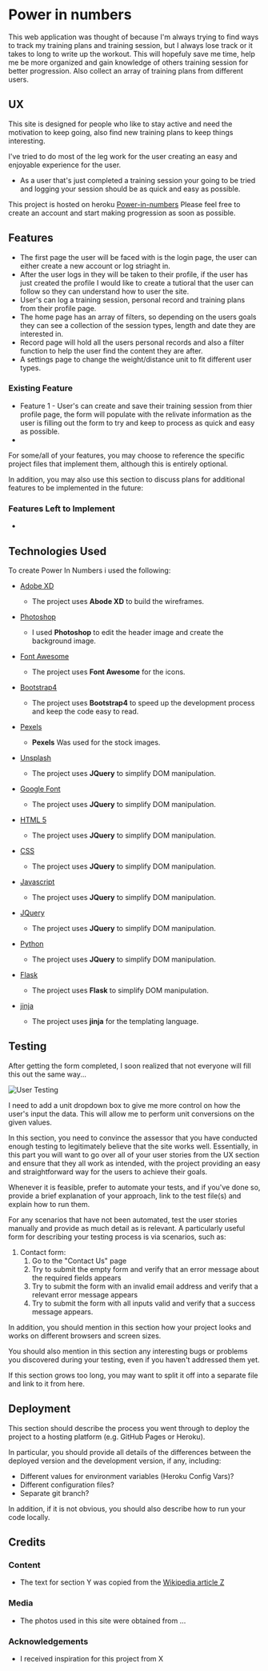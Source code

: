 # Power in numbers

This web application was thought of because I'm always trying to find ways to track my training plans and training session, but I always lose track or it takes to long to write up the workout. This will hopefuly save me time, help me be more organized and gain knowledge of others training session for better progression. Also collect an array of training plans from different users.
 
## UX
 
This site is designed for people who like to stay active and need the motivation to keep going, also find new training plans to keep things interesting.

I've tried to do most of the leg work for the user creating an easy and enjoyable experience for the user.
- As a user that's just completed a training session your going to be tried and logging your session should be as quick and easy as possible.

This project is hosted on heroku [Power-in-numbers](https://power-in-numbers.herokuapp.com/login) Please feel free to create an account and start making progression as soon as possible.

## Features

- The first page the user will be faced with is the login page, the user can either create a new account or log striaght in.
- After the user logs in they will be taken to their profile, if the user has just created the profile I would like to create a tutioral that the user can follow so they can understand how to user the site.
- User's can log a training session, personal record and training plans from their profile page.
- The home page has an array of filters, so depending on the users goals they can see a collection of the session types, length and date they are interested in.
- Record page will hold all the users personal records and also a filter function to help the user find the content they are after.
- A settings page to change the weight/distance unit to fit different user types. 
 
### Existing Feature
- Feature 1 - User's can create and save their training session from thier profile page, the form will populate with the relivate information as the user is filling out the form to try and keep to process as quick and easy as possible.
- 

For some/all of your features, you may choose to reference the specific project files that implement them, although this is entirely optional.

In addition, you may also use this section to discuss plans for additional features to be implemented in the future:

### Features Left to Implement
- 

## Technologies Used

To create Power In Numbers i used the following:

- [Adobe XD](https://jquery.com)
    - The project uses **Abode XD** to build the wireframes.

- [Photoshop](https://jquery.com)
    - I used **Photoshop** to edit the header image and create the background image.

- [Font Awesome](https://jquery.com)
    - The project uses **Font Awesome** for the icons.

- [Bootstrap4](https://jquery.com)
    - The project uses **Bootstrap4** to speed up the development process and keep the code easy to read.

- [Pexels](https://jquery.com)
    - **Pexels** Was used for the stock images.

- [Unsplash](https://jquery.com)
    - The project uses **JQuery** to simplify DOM manipulation.

- [Google Font](https://jquery.com)
    - The project uses **JQuery** to simplify DOM manipulation.

- [HTML 5](https://jquery.com)
    - The project uses **JQuery** to simplify DOM manipulation.

- [CSS](https://jquery.com)
    - The project uses **JQuery** to simplify DOM manipulation.

- [Javascript](https://jquery.com)
    - The project uses **JQuery** to simplify DOM manipulation.

- [JQuery](https://jquery.com)
    - The project uses **JQuery** to simplify DOM manipulation.

- [Python](https://jquery.com)
    - The project uses **JQuery** to simplify DOM manipulation.

- [Flask](https://www.fullstackpython.com/flask.html)
    - The project uses **Flask** to simplify DOM manipulation.

- [jinja](https://jquery.com)
    - The project uses **jinja** for the templating language.



## Testing

After getting the form completed, I soon realized that not everyone will fill this out the same way... 

![User Testing]('https://github.com/Fordalex/power-in-numbers/blob/master/readme/user_testing.png', "User testing")

I need to add a unit dropdown box to give me more control on how the user's input the data. This will allow me to perform unit conversions on the given values.

In this section, you need to convince the assessor that you have conducted enough testing to legitimately believe that the site works well. Essentially, in this part you will want to go over all of your user stories from the UX section and ensure that they all work as intended, with the project providing an easy and straightforward way for the users to achieve their goals.

Whenever it is feasible, prefer to automate your tests, and if you've done so, provide a brief explanation of your approach, link to the test file(s) and explain how to run them.

For any scenarios that have not been automated, test the user stories manually and provide as much detail as is relevant. A particularly useful form for describing your testing process is via scenarios, such as:

1. Contact form:
    1. Go to the "Contact Us" page
    2. Try to submit the empty form and verify that an error message about the required fields appears
    3. Try to submit the form with an invalid email address and verify that a relevant error message appears
    4. Try to submit the form with all inputs valid and verify that a success message appears.

In addition, you should mention in this section how your project looks and works on different browsers and screen sizes.

You should also mention in this section any interesting bugs or problems you discovered during your testing, even if you haven't addressed them yet.

If this section grows too long, you may want to split it off into a separate file and link to it from here.

## Deployment

This section should describe the process you went through to deploy the project to a hosting platform (e.g. GitHub Pages or Heroku).

In particular, you should provide all details of the differences between the deployed version and the development version, if any, including:
- Different values for environment variables (Heroku Config Vars)?
- Different configuration files?
- Separate git branch?

In addition, if it is not obvious, you should also describe how to run your code locally.


## Credits

### Content
- The text for section Y was copied from the [Wikipedia article Z](https://en.wikipedia.org/wiki/Z)

### Media
- The photos used in this site were obtained from ...

### Acknowledgements

- I received inspiration for this project from X